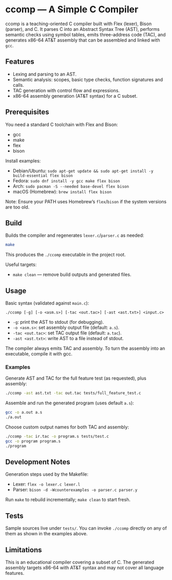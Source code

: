 # ccomp — A Simple C Compiler

ccomp is a teaching-oriented C compiler built with Flex (lexer), Bison (parser), and C.
It parses C into an Abstract Syntax Tree (AST), performs semantic checks using symbol
tables, emits three-address code (TAC), and generates x86-64 AT&T assembly that can be
assembled and linked with `gcc`.

## Features

- Lexing and parsing to an AST.
- Semantic analysis: scopes, basic type checks, function signatures and calls.
- TAC generation with control flow and expressions.
- x86-64 assembly generation (AT&T syntax) for a C subset.

## Prerequisites

You need a standard C toolchain with Flex and Bison:

- gcc
- make
- flex
- bison

Install examples:

- Debian/Ubuntu: `sudo apt-get update && sudo apt-get install -y build-essential flex bison`
- Fedora: `sudo dnf install -y gcc make flex bison`
- Arch: `sudo pacman -S --needed base-devel flex bison`
- macOS (Homebrew): `brew install flex bison`

Note: Ensure your PATH uses Homebrew’s `flex`/`bison` if the system versions are too old.

## Build

Builds the compiler and regenerates `lexer.c`/`parser.c` as needed:

```bash
make
```

This produces the `./ccomp` executable in the project root.

Useful targets:

- `make clean` — remove build outputs and generated files.

## Usage

Basic syntax (validated against `main.c`):

```text
./ccomp [-g] [-o <asm.s>] [-tac <out.tac>] [-ast <ast.txt>] <input.c>
```

- `-g`: print the AST to stdout (for debugging).
- `-o <asm.s>`: set assembly output file (default: `a.s`).
- `-tac <out.tac>`: set TAC output file (default: `a.tac`).
- `-ast <ast.txt>`: write AST to a file instead of stdout.

The compiler always emits TAC and assembly. To turn the assembly into an executable,
compile it with gcc.

### Examples

Generate AST and TAC for the full feature test (as requested), plus assembly:

```bash
./ccomp -ast ast.txt -tac out.tac tests/full_feature_test.c
```

Assemble and run the generated program (uses default `a.s`):

```bash
gcc -o a.out a.s
./a.out
```

Choose custom output names for both TAC and assembly:

```bash
./ccomp -tac ir.tac -o program.s tests/test.c
gcc -o program program.s
./program
```

## Development Notes

Generation steps used by the Makefile:

- Lexer: `flex -o lexer.c lexer.l`
- Parser: `bison -d -Wcounterexamples -o parser.c parser.y`

Run `make` to rebuild incrementally; `make clean` to start fresh.

## Tests

Sample sources live under `tests/`. You can invoke `./ccomp` directly on any of them
as shown in the examples above.

## Limitations

This is an educational compiler covering a subset of C. The generated assembly targets
x86-64 with AT&T syntax and may not cover all language features.

